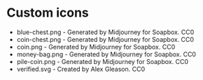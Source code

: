 # Custom icons

- blue-chest.png - Generated by Midjourney for Soapbox. CC0
- coin-chest.png - Generated by Midjourney for Soapbox. CC0
- coin.png - Generated by Midjourney for Soapbox. CC0
- money-bag.png - Generated by Midjourney for Soapbox. CC0
- pile-coin.png - Generated by Midjourney for Soapbox. CC0
- verified.svg - Created by Alex Gleason. CC0
